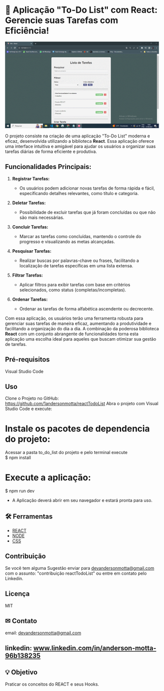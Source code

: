 # 📝 Aplicação "To-Do List" com React: Gerencie suas Tarefas com Eficiência!

![Se necessário atualize a página para carregamento do GIF](todolist.gif)


O projeto consiste na criação de uma aplicação "To-Do List" moderna e eficaz, desenvolvida utilizando a biblioteca **React**. Essa aplicação oferece uma interface intuitiva e amigável para ajudar os usuários a organizar suas tarefas diárias de forma eficiente e produtiva.

## Funcionalidades Principais:

1. **Registrar Tarefas:**
   - Os usuários podem adicionar novas tarefas de forma rápida e fácil, especificando detalhes relevantes, como título e categoria.

2. **Deletar Tarefas:**
   - Possibilidade de excluir tarefas que já foram concluídas ou que não são mais necessárias.

3. **Concluir Tarefas:**
   - Marcar as tarefas como concluídas, mantendo o controle do progresso e visualizando as metas alcançadas.

4. **Pesquisar Tarefas:**
   - Realizar buscas por palavras-chave ou frases, facilitando a localização de tarefas específicas em uma lista extensa.

5. **Filtrar Tarefas:**
   - Aplicar filtros para exibir tarefas com base em critérios selecionados, como status (completas/incompletas).

6. **Ordenar Tarefas:**
   - Ordenar as tarefas de forma alfabética ascendente ou decrecente.

Com essa aplicação, os usuários terão uma ferramenta robusta para gerenciar suas tarefas de maneira eficaz, aumentando a produtividade e facilitando a organização do dia a dia. A combinação da poderosa biblioteca **React** com um conjunto abrangente de funcionalidades torna esta aplicação uma escolha ideal para aqueles que buscam otimizar sua gestão de tarefas.


## Pré-requisitos

Visual Studio Code

## Uso
Clone o Projeto no GitHub:
https://github.com/1andersonmotta/reactTodoList
Abra o projeto com Visual Studio Code e execute:  
# Instale os pacotes de dependencia do projeto:
Acessar a pasta to_do_list do projeto e pelo terminal execute  
$ npm install  

# Execute a aplicação:  
$ npm run dev

- A Aplicação deverá abrir em seu navegador e estará pronta para uso.

## 🛠 Ferramentas

- [REACT](https://react.dev/)
- [NODE](https://nodejs.org/)
- [CSS](https://developer.mozilla.org/pt-BR/docs/Web/CSS)

## Contribuição

Se você tem alguma Sugestão enviar para devandersonmotta@gmail.com com o assunto: "contribuição reactTodoList" ou entre em contato pelo Linkedin.

## Licença

MIT

## ✉ Contato

email: devandersonmotta@gmail.com

linkedin: www.linkedin.com/in/anderson-motta-96b138235
---

## 💡 Objetivo

Praticar os conceitos do REACT e seus Hooks. 


